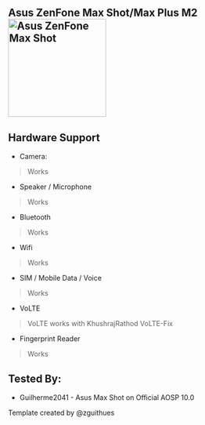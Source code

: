 ## Asus ZenFone Max Shot/Max Plus M2  <br> <img src="https://www.asus.com/media/BR/products/QBvv47GlWvjC7674/P_setting_xxx_0_90_end_300.png" alt="Asus ZenFone Max Shot" width="200"/>

## Hardware Support

* Camera:
> Works

* Speaker / Microphone
> Works

* Bluetooth
> Works

* Wifi
> Works

* SIM / Mobile Data / Voice
> Works

* VoLTE
> VoLTE works with KhushrajRathod VoLTE-Fix

* Fingerprint Reader
> Works

## Tested By:
* Guilherme2041 - Asus Max Shot on Official AOSP 10.0

Template created by @zguithues